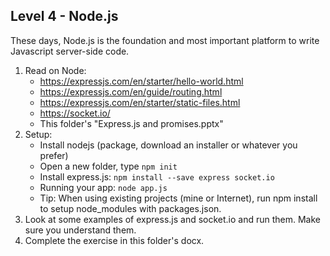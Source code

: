 Level 4 - Node.js
-----------------

These days, Node.js is the foundation and most important platform to write Javascript server-side code.

1. Read on Node:
    * https://expressjs.com/en/starter/hello-world.html
    * https://expressjs.com/en/guide/routing.html
    * https://expressjs.com/en/starter/static-files.html
    * https://socket.io/
    * This folder's "Express.js and promises.pptx"
2. Setup:
    * Install nodejs (package, download an installer or whatever you prefer)
    * Open a new folder, type `npm init`
    * Install express.js: `npm install --save express socket.io`
    * Running your app: `node app.js`
    * Tip: When using existing projects (mine or Internet), run npm install to setup node_modules with packages.json.
3. Look at some examples of express.js and socket.io and run them. Make sure you understand them.
4. Complete the exercise in this folder's docx.